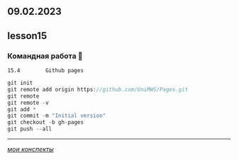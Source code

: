 09.02.2023
---
## lesson15

### Командная работа	👬 

	15.4		Github pages

```java
git init
git remote add origin https://github.com/UniMWS/Pages.git
git remote
git remote -v
git add *
git commit -m "Initial version"
git checkout -b gh-pages
git push --all

```

---
[*мои конспекты*](./README.md)
